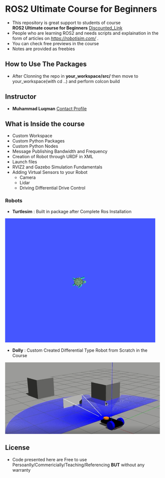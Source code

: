 # ROS2 Ultimate Course for Beginners
- This repository is great support to students of course  
**ROS2 Ultimate course for Beginners** [Discounted_Link](https://www.udemy.com/course/ros2-ultimate-course-for-starters/?couponCode=GITHUB) 
- People who are  learning ROS2 and needs scripts and explaination in the form of articles on *https://robotisim.com/* . 
- You can check free previews in the course
- Notes are provided as freebies

## How to Use The Packages
- After Clonning the repo in **your_workspace/src/** then move to your_workspace(with cd ..) and perform colcon build

## Instructor
- **Muhammad Luqman** [Contact Profile](https://www.linkedin.com/in/muhammad-luqman-9b227a11b/)  


## What is Inside the course 
- Custom Workspace 
- Custom Python Packages
- Custom Python Nodes
- Message Publishing Bandwidth and Frequency 
- Creation of Robot through URDF in XML
- Launch files
- RVIZ2 and Gazebo Simulation Fundamentals 
- Adding Virtual Sensors to your Robot
  - Camera
  - Lidar
  - Driving Differential Drive Control


### Robots
- **Turtlesim** : Built in package after Complete Ros Installation


![alt text](https://github.com/noshluk2/15-ROS2-for-begginers/blob/main/robot_images/turtlesim.png)

- **Dolly** : Custom Created Differential Type Robot from Scratch in the Course 

![alt text](https://github.com/noshluk2/15-ROS2-for-begginers/blob/main/robot_images/dolly.png)


## License
- Code presented here are Free to use Persoanlly/Commericially/Teaching/Referencing **BUT** without any warranty